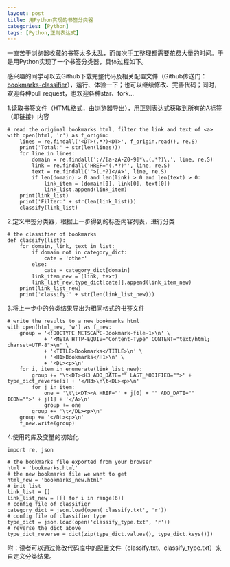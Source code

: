 ```yaml
---
layout: post
title: 用Python实现的书签分类器
categories: [Python]
tags: [Python,正则表达式]
---
```


一直苦于浏览器收藏的书签太多太乱，而每次手工整理都需要花费大量的时间。于是用Python实现了一个书签分类器，具体过程如下。

感兴趣的同学可以去Github下载完整代码及相关配置文件（Github传送门：[bookmarks-classifier](https://github.com/ybbz/bookmarks-classifier)），运行、体验一下；也可以继续修改、完善代码；同时，欢迎各种pull request，也欢迎各种star、fork...


1.读取书签文件（HTML格式，由浏览器导出），用正则表达式获取到所有的A标签（即链接）内容

```
# read the original bookmarks html, filter the link and text of <a>
with open(html, 'r') as f_origin:
    lines = re.findall('<DT>(.*?)<DT>', f_origin.read(), re.S)
    print('Total:' + str(len(lines)))
    for line in lines:
        domain = re.findall('://[a-zA-Z0-9]*\.(.*?)\.', line, re.S)
        link = re.findall('HREF="(.*?)"', line, re.S)
        text = re.findall('">(.*?)</A>', line, re.S)
        if len(domain) > 0 and len(link) > 0 and len(text) > 0:
            link_item = (domain[0], link[0], text[0])
            link_list.append(link_item)
    print(link_list)
    print('Filter:' + str(len(link_list)))
    classify(link_list)
```

2.定义书签分类器，根据上一步得到的标签内容列表，进行分类

```
# the classifier of bookmarks
def classify(list):
    for domain, link, text in list:
        if domain not in category_dict:
            cate = 'other'
        else:
            cate = category_dict[domain]
        link_item_new = (link, text)
        link_list_new[type_dict[cate]].append(link_item_new)
    print(link_list_new)
    print('classify:' + str(len(link_list_new)))
```

3.将上一步中的分类结果导出为相同格式的书签文件

```
# write the results to a new bookmarks html
with open(html_new, 'w') as f_new:
    group = '<!DOCTYPE NETSCAPE-Bookmark-file-1>\n' \
            + '<META HTTP-EQUIV="Content-Type" CONTENT="text/html; charset=UTF-8">\n' \
            + '<TITLE>Bookmarks</TITLE>\n' \
            + '<H1>Bookmarks</H1>\n' \
            + '<DL><p>\n'
    for i, item in enumerate(link_list_new):
        group += '\t<DT><H3 ADD_DATE="" LAST_MODIFIED="">' + type_dict_reverse[i] + '</H3>\n\t<DL><p>\n'
        for j in item:
            one = '\t\t<DT><A HREF="' + j[0] + '" ADD_DATE="" ICON="">' + j[1] + '</A>\n'
            group += one
        group += '\t</DL><p>\n'
    group += '</DL><p>\n'
    f_new.write(group)
```

4.使用的库及变量的初始化

```
import re, json

# the bookmarks file exported from your browser
html = 'bookmarks.html'
# the new bookmarks file we want to get
html_new = 'bookmarks_new.html'
# init list
link_list = []
link_list_new = [[] for i in range(6)]
# config file of classifier
category_dict = json.load(open('classify.txt', 'r'))
# config file of classifier type
type_dict = json.load(open('classify_type.txt', 'r'))
# reverse the dict above
type_dict_reverse = dict(zip(type_dict.values(), type_dict.keys()))
```

附：读者可以通过修改代码库中的配置文件（classify.txt、classify_type.txt）来自定义分类结果。
